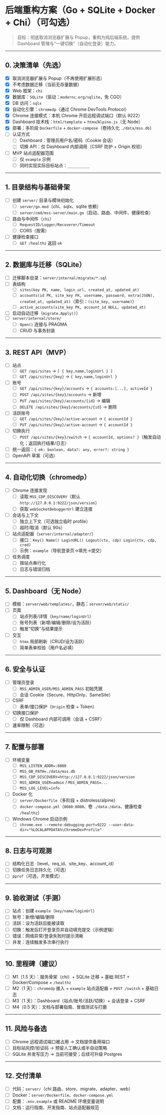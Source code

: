 # 后端重构方案（Go + SQLite + Docker + Chi）（可勾选）

> 目标：彻底取消浏览器扩展与 Popup，重构为纯后端系统，提供 Dashboard 管理与“一键切换”（自动化登录）能力。

---

## 0. 决策清单（先选）

- [x] 取消浏览器扩展与 Popup（不再使用扩展形态）
- [x] 不考虑数据迁移（当前无存量数据）
- [x] Web 框架：`chi`
- [x] 数据库：`SQLite`（驱动：`modernc.org/sqlite`，免 CGO）
- [x] DB 访问：`sqlx`
- [x] 自动化引擎：`chromedp`（通过 Chrome DevTools Protocol）
- [x] Chrome 连接模式：本机 Chrome 开启远程调试端口（默认 9222）
- [x] Dashboard 技术栈：`html/template` + `htmx`/`Alpine.js`（无 Node）
- [x] 部署：多阶段 `Dockerfile` + `docker-compose`（卷持久化 `./data/mss.db`）
- [ ] 认证方式
  - [ ] Dashboard：管理员用户名/密码（Cookie 会话）
  - [ ] 切换 API：仅 Dashboard 内部调用（CSRF 防护 + Origin 校验）
- [ ] MVP 站点适配器范围
  - [ ] 仅 `example` 示例
  - [ ] 同时实现实际目标站点：`__________`

---

## 1. 目录结构与基础骨架

- [ ] 创建 `server/` 目录与模块初始化
  - [ ] `server/go.mod`（chi、sqlx、sqlite 依赖）
  - [ ] `server/cmd/mss-server/main.go`（启动、路由、中间件、健康检查）
- [ ] 路由与中间件（`chi`）
  - [ ] `RequestID/Logger/Recoverer/Timeout`
  - [ ] CORS（按需）
- [ ] 健康检查接口
  - [ ] `GET /healthz` 返回 `ok`

---

## 2. 数据库与迁移（SQLite）

- [ ] 迁移脚本目录：`server/internal/migrate/*.sql`
- [ ] 表结构
  - [ ] `sites(key PK, name, login_url, created_at, updated_at)`
  - [ ] `accounts(id PK, site_key FK, username, password, extra(JSON), created_at, updated_at)`（索引：`(site_key, username)`）
  - [ ] `active_accounts(site_key PK, account_id NULL, updated_at)`
- [ ] 启动自动迁移（`migrate.Apply()`）
- [ ] `server/internal/store/`
  - [ ] `Open()` 连接与 PRAGMA
  - [ ] CRUD 与事务封装

---

## 3. REST API（MVP）

- [ ] 站点
  - [ ] `GET /api/sites` → `[ { key,name,loginUrl } ]`
  - [ ] `GET /api/sites/{key}` → `{ key,name,loginUrl }`
- [ ] 账号
  - [ ] `GET /api/sites/{key}/accounts` → `{ accounts:[...], activeId }`
  - [ ] `POST /api/sites/{key}/accounts` → 新增
  - [ ] `PUT /api/sites/{key}/accounts/{id}` → 编辑
  - [ ] `DELETE /api/sites/{key}/accounts/{id}` → 删除
- [ ] 活跃账号
  - [ ] `GET /api/sites/{key}/active-account` → `{ accountId }`
  - [ ] `PUT /api/sites/{key}/active-account` → `{ accountId }`
- [ ] 切换执行
  - [ ] `POST /api/sites/{key}/switch` → `{ accountId, options? }`（触发自动化；返回执行结果/日志）
- [ ] 统一返回：`{ ok: boolean, data?: any, error?: string }`
- [ ] OpenAPI 草案（可选）

---

## 4. 自动化切换（chromedp）

- [ ] Chrome 连接发现
  - [ ] 读取 `MSS_CDP_DISCOVERY`（默认 `http://127.0.0.1:9222/json/version`）
  - [ ] 获取 `webSocketDebuggerUrl` 建立连接
- [ ] 会话与上下文
  - [ ] 独立上下文（可选独立临时 profile）
  - [ ] 超时/取消（默认 90s）
- [ ] 站点适配器（`server/internal/adapter/`）
  - [ ] 接口：`Key() Name() LoginURL() Logout(ctx, cdp) Login(ctx, cdp, cred)`
  - [ ] 示例：`example`（导航登录页→填充→提交）
- [ ] 任务调度
  - [ ] 按站点串行化
  - [ ] 日志与错误归档

---

## 5. Dashboard（无 Node）

- [ ] 模板：`server/web/templates/`，静态：`server/web/static/`
- [ ] 页面
  - [ ] 站点列表/详情（`key/name/loginUrl`）
  - [ ] 账号列表（新增/编辑/删除/设为活跃）
  - [ ] 触发“切换”与结果提示
- [ ] 交互
  - [ ] `htmx` 局部刷新（CRUD/设为活跃）
  - [ ] 简单表单校验（用户名必填）

---

## 6. 安全与认证

- [ ] 管理员登录
  - [ ] `MSS_ADMIN_USER/MSS_ADMIN_PASS` 初始凭据
  - [ ] 会话 Cookie（Secure、HttpOnly、SameSite）
- [ ] CSRF
  - [ ] 表单/接口保护（`Origin` 检查 + Token）
- [ ] 切换接口保护
  - [ ] 仅 Dashboard 内部可调用（会话 + CSRF）
- [ ] 速率限制（可选）

---

## 7. 配置与部署

- [ ] 环境变量
  - [ ] `MSS_LISTEN_ADDR=:8080`
  - [ ] `MSS_DB_PATH=./data/mss.db`
  - [ ] `MSS_CDP_DISCOVERY=http://127.0.0.1:9222/json/version`
  - [ ] `MSS_ADMIN_USER=admin` / `MSS_ADMIN_PASS=...`
  - [ ] `MSS_LOG_LEVEL=info`
- [ ] Docker 化
  - [ ] `server/Dockerfile`（多阶段 + distroless/alpine）
  - [ ] `docker-compose.yml`（`8080:8080`、卷 `./data:/data`、健康检查 `/healthz`）
- [ ] Windows Chrome 启动示例
  - [ ] `chrome.exe --remote-debugging-port=9222 --user-data-dir="%LOCALAPPDATA%\ChromeDevProfile"`

---

## 8. 日志与可观测

- [ ] 结构化日志（level、req_id、site_key、account_id）
- [ ] 切换任务日志持久化（可选）
- [ ] `pprof`（可选，开发模式）

---

## 9. 验收测试（手测）

- [ ] 站点：创建 `example`（`key/name/loginUrl`）
- [ ] 账号：新增/编辑/删除
- [ ] 活跃：设为活跃后能被读取
- [ ] 切换：触发后打开登录页并自动填充提交（示例逻辑）
- [ ] 错误：网络异常/登录失败时提示清晰
- [ ] 并发：连续触发多次串行执行

---

## 10. 里程碑（建议）

- [ ] M1（1.5 天）：服务骨架（chi）+ SQLite 迁移 + 基础 REST + Docker/Compose + `/healthz`
- [ ] M2（1 天）：`chromedp` 接入 + `example` 站点适配器 + `POST /switch` + 基础日志
- [ ] M3（1 天）：Dashboard（站点/账号/活跃/切换）+ 会话登录 + CSRF
- [ ] M4（0.5 天）：文档与部署指南、冒烟测试与打磨

---

## 11. 风险与备选

- [ ] Chrome 远程调试端口被占用 → 文档提供备用端口
- [ ] 目标站风控/验证码 → 预留人工确认或半自动策略
- [ ] SQLite 并发写压力 → 当前可接受；后续可升级 Postgres

---

## 12. 交付清单

- [ ] 代码：`server/`（chi 路由、store、migrate、adapter、web）
- [ ] Docker：`server/Dockerfile`、`docker-compose.yml`
- [ ] 配置：`.env.example` 或 README 环境变量说明
- [ ] 文档：运行指南、开发指南、站点适配器规范
